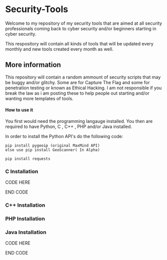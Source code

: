 # Security-Tools
Welcome to my repository of my security tools that are aimed at all security professionals coming back to cyber security and/or beginners starting in cyber security.

This respository will contain all kinds of tools that will be updated every monthly and new tools created every month as well.

## More information

This repository will contain a random ammount of security scripts that may be buggy and/or glitchy. Some are for Capture The Flag and some for penetration testing or known as Ethical Hacking. I am not responsible if you break the law as i am posting these to help people out starting and/or wanting more templates of tools.



#### How to use it

You first would need the programming langauge installed.
You then are required to have Python, C , C++ , PHP and/or Java installed.

In order to install the Python API's do the following code:

```
pip install pygeoip (original MaxMind API) 
else use pip install GeoScanner( In Alpha)

pip install requests
```


### C Installation


CODE HERE

END CODE

### C++ Installation


### PHP Installation


### Java Installation

CODE HERE


END CODE


###
